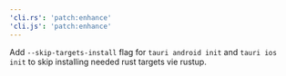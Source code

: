 ```yaml
---
'cli.rs': 'patch:enhance'
'cli.js': 'patch:enhance'
---
```


Add `--skip-targets-install` flag for `tauri android init` and `tauri ios init` to skip installing needed rust targets vie rustup.
